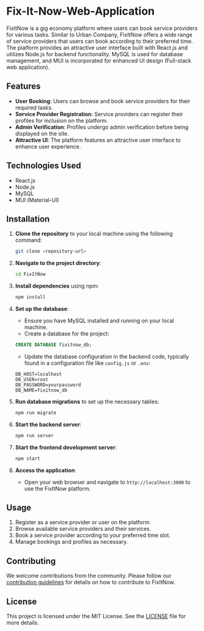 # Fix-It-Now-Web-Application
FixItNow is a gig economy platform where users can book service providers for various tasks. Similar to Urban Company, FixItNow offers a wide range of service providers that users can book according to their preferred time. The platform provides an attractive user interface built with React.js and utilizes Node.js for backend functionality. MySQL is used for database management, and MUI is incorporated for enhanced UI design (Full-stack web application).

## Features
- **User Booking**: Users can browse and book service providers for their required tasks.
- **Service Provider Registration**: Service providers can register their profiles for inclusion on the platform.
- **Admin Verification**: Profiles undergo admin verification before being displayed on the site.
- **Attractive UI**: The platform features an attractive user interface to enhance user experience.

## Technologies Used
- React.js
- Node.js
- MySQL
- MUI (Material-UI)

## Installation
1. **Clone the repository** to your local machine using the following command:

    ```bash
    git clone <repository-url>
    ```

2. **Navigate to the project directory**:

    ```bash
    cd FixItNow
    ```

3. **Install dependencies** using npm:

    ```bash
    npm install
    ```

4. **Set up the database**:
   - Ensure you have MySQL installed and running on your local machine.
   - Create a database for the project:

    ```sql
    CREATE DATABASE fixitnow_db;
    ```

   - Update the database configuration in the backend code, typically found in a configuration file like `config.js` or `.env`:

    ```env
    DB_HOST=localhost
    DB_USER=root
    DB_PASSWORD=yourpassword
    DB_NAME=fixitnow_db
    ```

5. **Run database migrations** to set up the necessary tables:

    ```bash
    npm run migrate
    ```

6. **Start the backend server**:

    ```bash
    npm run server
    ```

7. **Start the frontend development server**:

    ```bash
    npm start
    ```

8. **Access the application**:
   - Open your web browser and navigate to `http://localhost:3000` to use the FixItNow platform.


## Usage
1. Register as a service provider or user on the platform.
2. Browse available service providers and their services.
3. Book a service provider according to your preferred time slot.
4. Manage bookings and profiles as necessary.

## Contributing
We welcome contributions from the community. Please follow our [contribution guidelines](CONTRIBUTING.md) for details on how to contribute to FixItNow.

## License
This project is licensed under the MIT License. See the [LICENSE](LICENSE) file for more details.
